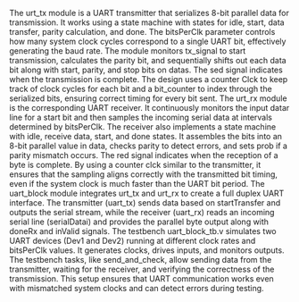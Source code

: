 The urt_tx module is a UART transmitter that serializes 8-bit parallel data for transmission. It works using a state machine with states for idle, start, data transfer, parity calculation, and done. The bitsPerClk parameter controls how many system clock cycles correspond to a single UART bit, effectively generating the baud rate. The module monitors tx_signal to start transmission, calculates the parity bit, and sequentially shifts out each data bit along with start, parity, and stop bits on datas. The sed signal indicates when the transmission is complete. The design uses a counter Clck to keep track of clock cycles for each bit and a bit_counter to index through the serialized bits, ensuring correct timing for every bit sent.
The urt_rx module is the corresponding UART receiver. It continuously monitors the input datar line for a start bit and then samples the incoming serial data at intervals determined by bitsPerClk.
The receiver also implements a state machine with idle, receive data, start, and done states. It assembles the bits into an 8-bit parallel value in data, checks parity to detect errors, and sets prob if a parity mismatch occurs. The red signal indicates when the reception of a byte is complete. By using a counter clck similar to the transmitter, it ensures that the sampling aligns correctly with the transmitted bit timing, even if the system clock is much faster than the UART bit period.
The uart_block module integrates urt_tx and urt_rx to create a full duplex UART interface. The transmitter (uart_tx) sends data based on startTransfer and outputs the serial stream, while the receiver (uart_rx) reads an incoming serial line (serialDatai) and provides the parallel byte output along with doneRx and inValid signals. The testbench uart_block_tb.v simulates two UART devices (Dev1 and Dev2) running at different clock rates and bitsPerClk values. It generates clocks, drives inputs, and monitors outputs.
The testbench tasks, like send_and_check, allow sending data from the transmitter, waiting for the receiver, and verifying the correctness of the transmission.
This setup ensures that UART communication works even with mismatched system clocks and can detect errors during testing.
